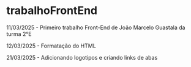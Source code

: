 # trabalhoFrontEnd
11/03/2025 - Primeiro trabalho Front-End de João Marcelo Guastala da turma 2°E 

12/03/2025 - Formatação do HTML 

21/03/2025 - Adicionando logotipos e criando links de abas